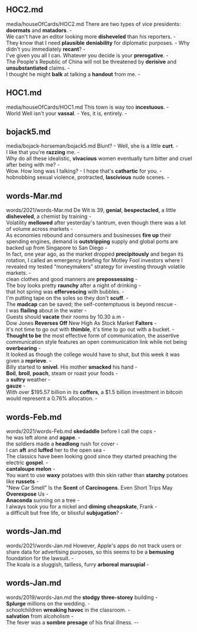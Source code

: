 ## HOC2.md ## 
media/houseOfCards/HOC2.md
There are two types of vice presidents: **doormats** and **matadors**. -  
We can't have an editor looking more **disheveled** than his reporters. -  
They know that I need **plausible** **deniability** for diplomatic purposes. - Why didn't you immediately **recant**? -    
I've given you all I can. Whatever you decide is your **prerogative**. -  
The People's Republic of China will not be threatened by **derisive** and **unsubstantiated** claims. -  
I thought he might **balk** at talking a **handout** from me. -  

## HOC1.md ## 
media/houseOfCards/HOC1.md
This town is way too **incestuous**. -  
World Well isn't your **vassal**. - Yes, it is, entirely. -  

## bojack5.md ## 
media/bojack-horseman/bojack5.md
Blunt? - Well, she is a little **curt**. -  
I like that you're **razzing** me. -  
Why do all these idealistic, **vivacious** women eventually turn bitter and cruel after being with me? -   
Wow. How long was I talking? - I hope that's **cathartic** for you. -  
hobnobbing sexual violence, protracted, **lascivious** nude scenes. -  

## words-Mar.md ## 
words/2021/words-Mar.md
De Wit is 39, **genial**, **bespectacled**, a little **disheveled**, a chemist by training -  
Volatility **mellowed** after yesterday's tantrum, even though there was a lot of volume across markets -  
As economies rebound and consumers and businesses **fire up** their spending engines, demand is **outstripping** supply and global ports are backed up from Singapore to San Diego -  
In fact, one year ago, as the market dropped **precipitously** and began its rotation, I called an emergency briefing for Motley Fool investors where I revealed my tested “moneymakers” strategy for investing through volatile markets. -  
clean clothes and good manners are **prepossessing** -   
The boy looks pretty **raunchy** after a night of drinking -  
that hot spring was **effervescing** with bubbles. -   
I'm putting tape on the soles so they don't **scuff**. -  
The **madcap** can be saved; the self-contemptuous is beyond rescue -  
I was **flailing** about in the water -  
Guests should **vacate** their rooms by 10.30 a.m -  
Dow Jones **Reverses Off** New High As Stock Market **Falters** -  
it's not time to go out with **thimble**, it's time to go out with a bucket. -  
**Thought to be** the most effective form of communication, the assertive communication style features an open communication link while not being **overbearing** -  
It looked as though the college would have to shut, but this week it was given a **reprieve**. -  
Billy started to **snivel**. His mother **smacked** his hand -  
**Boil**, **broil**, **poach**, steam or roast your foods -  
a **sultry** weather -  
**gauze** -  
With over $195.57 billion in its **coffers**, a $1.5 billion investment in bitcoin would represent a 0.76% allocation. -   

## words-Feb.md ## 
words/2021/words-Feb.md
**skedaddle** before I call the cops -  
he was left alone and **agape**. -  
the soldiers made a **headlong** rush for cover -  
I can **aft** and **luffed** her to the open sea -  
The classics have been looking good since they started preaching the electric **gospel**. -  
**cantaloupe melon** -  
You want to use **waxy** potatoes with thin skin rather than **starchy** potatoes like **russets** -  
"New Car Smell" Is the **Scent** of **Carcinogens**. Even Short Trips May **Overexpose** Us -  
**Anaconda** sunning on a tree -  
I always took you for a nickel and **diming** **cheapskate**, Frank -  
a difficult but free life, or blissful **subjugation**? -  

## words-Jan.md ## 
words/2021/words-Jan.md
However, Apple's apps do not track users or share data for advertising purposes, so this seems to be a **bemusing** foundation for the lawsuit. -   
The koala is a sluggish, tailless, furry **arboreal** **marsupial** -  

## words-Jan.md ## 
words/2019/words-Jan.md
the **stodgy** **three-storey** building -  
**Splurge** millions on the wedding. -  
schoolchildren **wreaking havoc** in the classroom. -  
**salvation** from alcoholism -  
The fever was a **sombre** **presage** of his final illness. --  
